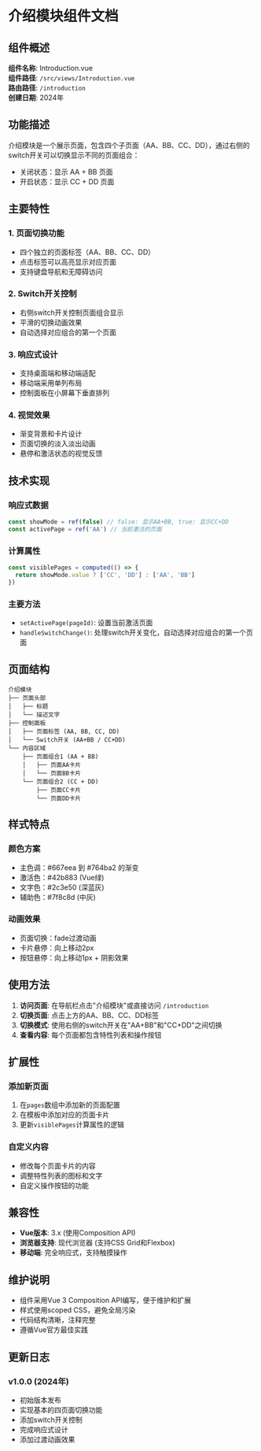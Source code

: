 # 介绍模块组件文档

## 组件概述

**组件名称**: Introduction.vue  
**组件路径**: `/src/views/Introduction.vue`  
**路由路径**: `/introduction`  
**创建日期**: 2024年  

## 功能描述

介绍模块是一个展示页面，包含四个子页面（AA、BB、CC、DD），通过右侧的switch开关可以切换显示不同的页面组合：
- 关闭状态：显示 AA + BB 页面
- 开启状态：显示 CC + DD 页面

## 主要特性

### 1. 页面切换功能
- 四个独立的页面标签（AA、BB、CC、DD）
- 点击标签可以高亮显示对应页面
- 支持键盘导航和无障碍访问

### 2. Switch开关控制
- 右侧switch开关控制页面组合显示
- 平滑的切换动画效果
- 自动选择对应组合的第一个页面

### 3. 响应式设计
- 支持桌面端和移动端适配
- 移动端采用单列布局
- 控制面板在小屏幕下垂直排列

### 4. 视觉效果
- 渐变背景和卡片设计
- 页面切换的淡入淡出动画
- 悬停和激活状态的视觉反馈

## 技术实现

### 响应式数据
```javascript
const showMode = ref(false) // false: 显示AA+BB, true: 显示CC+DD
const activePage = ref('AA') // 当前激活的页面
```

### 计算属性
```javascript
const visiblePages = computed(() => {
  return showMode.value ? ['CC', 'DD'] : ['AA', 'BB']
})
```

### 主要方法
- `setActivePage(pageId)`: 设置当前激活页面
- `handleSwitchChange()`: 处理switch开关变化，自动选择对应组合的第一个页面

## 页面结构

```
介绍模块
├── 页面头部
│   ├── 标题
│   └── 描述文字
├── 控制面板
│   ├── 页面标签 (AA, BB, CC, DD)
│   └── Switch开关 (AA+BB / CC+DD)
└── 内容区域
    ├── 页面组合1 (AA + BB)
    │   ├── 页面AA卡片
    │   └── 页面BB卡片
    └── 页面组合2 (CC + DD)
        ├── 页面CC卡片
        └── 页面DD卡片
```

## 样式特点

### 颜色方案
- 主色调：#667eea 到 #764ba2 的渐变
- 激活色：#42b883 (Vue绿)
- 文字色：#2c3e50 (深蓝灰)
- 辅助色：#7f8c8d (中灰)

### 动画效果
- 页面切换：fade过渡动画
- 卡片悬停：向上移动2px
- 按钮悬停：向上移动1px + 阴影效果

## 使用方法

1. **访问页面**: 在导航栏点击"介绍模块"或直接访问 `/introduction`
2. **切换页面**: 点击上方的AA、BB、CC、DD标签
3. **切换模式**: 使用右侧的switch开关在"AA+BB"和"CC+DD"之间切换
4. **查看内容**: 每个页面都包含特性列表和操作按钮

## 扩展性

### 添加新页面
1. 在`pages`数组中添加新的页面配置
2. 在模板中添加对应的页面卡片
3. 更新`visiblePages`计算属性的逻辑

### 自定义内容
- 修改每个页面卡片的内容
- 调整特性列表的图标和文字
- 自定义操作按钮的功能

## 兼容性

- **Vue版本**: 3.x (使用Composition API)
- **浏览器支持**: 现代浏览器 (支持CSS Grid和Flexbox)
- **移动端**: 完全响应式，支持触摸操作

## 维护说明

- 组件采用Vue 3 Composition API编写，便于维护和扩展
- 样式使用scoped CSS，避免全局污染
- 代码结构清晰，注释完整
- 遵循Vue官方最佳实践

## 更新日志

### v1.0.0 (2024年)
- 初始版本发布
- 实现基本的四页面切换功能
- 添加switch开关控制
- 完成响应式设计
- 添加过渡动画效果